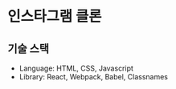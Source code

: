 # 인스타그램 클론

## 기술 스택

- Language: HTML, CSS, Javascript
- Library: React, Webpack, Babel, Classnames
